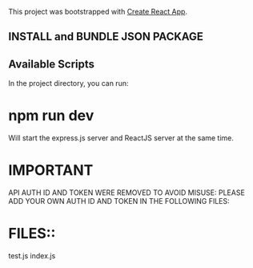 This project was bootstrapped with [Create React App](https://github.com/facebook/create-react-app).
## INSTALL and BUNDLE JSON PACKAGE

## Available Scripts

In the project directory, you can run:

# npm run dev

Will start the express.js server and ReactJS server at the same time.

# IMPORTANT # 

API AUTH ID AND TOKEN WERE REMOVED TO AVOID MISUSE: 
PLEASE ADD YOUR OWN AUTH ID AND TOKEN IN THE FOLLOWING FILES:
# FILES::

test.js
index.js






